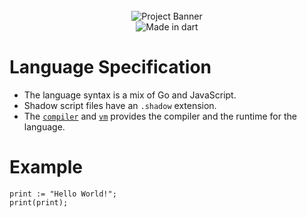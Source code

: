 <div align="center">
  <br />
  <img src="https://github.com/midnightravena/Shadow/blob/main/assets/shadowdart.jpeg" alt="Project Banner">
  <br />
  <img src="https://img.shields.io/badge/-Dart-black?style=for-the-badge&logoColor=white&logo=dart&color=0c0c0c" alt="Made in dart" />
</div>

# Language Specification
- The language syntax is a mix of Go and JavaScript.
- Shadow script files have an `.shadow` extension.
- The [`compiler`](./packages/compiler) and [`vm`](./packages/vm) provides the compiler and the runtime for the language.

# Example

```shadow
print := "Hello World!";
print(print);
```
